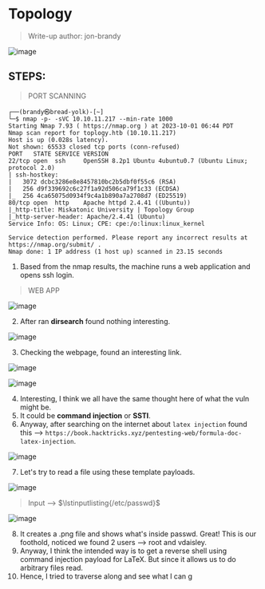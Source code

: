 # Topology
> Write-up author: jon-brandy

![image](https://github.com/jon-brandy/hackthebox/assets/70703371/1614206e-d7d4-428b-b223-97aa9b0ae5a0)


## STEPS:
> PORT SCANNING

```
┌──(brandy㉿bread-yolk)-[~]
└─$ nmap -p- -sVC 10.10.11.217 --min-rate 1000
Starting Nmap 7.93 ( https://nmap.org ) at 2023-10-01 06:44 PDT
Nmap scan report for toplogy.htb (10.10.11.217)
Host is up (0.028s latency).
Not shown: 65533 closed tcp ports (conn-refused)
PORT   STATE SERVICE VERSION
22/tcp open  ssh     OpenSSH 8.2p1 Ubuntu 4ubuntu0.7 (Ubuntu Linux; protocol 2.0)
| ssh-hostkey: 
|   3072 dcbc3286e8e8457810bc2b5dbf0f55c6 (RSA)
|   256 d9f339692c6c27f1a92d506ca79f1c33 (ECDSA)
|_  256 4ca65075d0934f9c4a1b890a7a2708d7 (ED25519)
80/tcp open  http    Apache httpd 2.4.41 ((Ubuntu))
|_http-title: Miskatonic University | Topology Group
|_http-server-header: Apache/2.4.41 (Ubuntu)
Service Info: OS: Linux; CPE: cpe:/o:linux:linux_kernel

Service detection performed. Please report any incorrect results at https://nmap.org/submit/ .
Nmap done: 1 IP address (1 host up) scanned in 23.15 seconds
```

1. Based from the nmap results, the machine runs a web application and opens ssh login.

> WEB APP

![image](https://github.com/jon-brandy/hackthebox/assets/70703371/7ad08a3f-dc9b-47ed-9587-c3dfaec73705)


2. After ran **dirsearch** found nothing interesting.

![image](https://github.com/jon-brandy/hackthebox/assets/70703371/2f24b03b-d2eb-43da-ae26-7937ec8d9bff)


3. Checking the webpage, found an interesting link.

![image](https://github.com/jon-brandy/hackthebox/assets/70703371/9ff66afa-3e4e-4d87-ad1d-b2f2dc6f37eb)


![image](https://github.com/jon-brandy/hackthebox/assets/70703371/6c43c371-ace2-49c7-ba62-391ed423a32f)


4. Interesting, I think we all have the same thought here of what the vuln might be.
5. It could be **command injection** or **SSTI**.
6. Anyway, after searching on the internet about `latex injection` found this --> `https://book.hacktricks.xyz/pentesting-web/formula-doc-latex-injection`.

![image](https://github.com/jon-brandy/hackthebox/assets/70703371/62712b93-030e-4552-b826-d00b98c008f6)


7. Let's try to read a file using these template payloads.

![image](https://github.com/jon-brandy/hackthebox/assets/70703371/53dc4ab9-197a-4ad7-941d-e5158916f536)

> Input --> $\lstinputlisting{/etc/passwd}$

![image](https://github.com/jon-brandy/hackthebox/assets/70703371/2c782fdc-4af0-4542-b193-97da0ee4ff39)


8. It creates a .png file and shows what's inside passwd. Great! This is our foothold, noticed we found 2 users --> root and vdaisley.
9. Anyway, I think the intended way is to get a reverse shell using command injection payload for LaTeX. But since it allows us to do arbitrary files read.
10. Hence, I tried to traverse along and see what I can g
